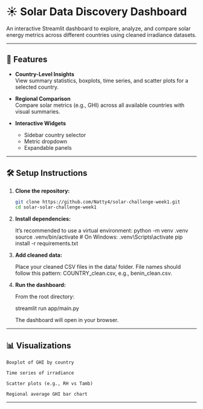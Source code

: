# ☀️ Solar Data Discovery Dashboard

An interactive Streamlit dashboard to explore, analyze, and compare solar energy metrics across different countries using cleaned irradiance datasets.


---

## 🚀 Features

- **Country-Level Insights**  
  View summary statistics, boxplots, time series, and scatter plots for a selected country.

- **Regional Comparison**  
  Compare solar metrics (e.g., GHI) across all available countries with visual summaries.

- **Interactive Widgets**  
  - Sidebar country selector  
  - Metric dropdown  
  - Expandable panels

---

## 🛠️ Setup Instructions

1. **Clone the repository:**

   ```bash
   git clone https://github.com/Natty4/solar-challenge-week1.git
   cd solar-solar-challenge-week1
   ``` 

2. **Install dependencies:**

    It’s recommended to use a virtual environment:
        python -m venv .venv
        source .venv/bin/activate  # On Windows: .venv\Scripts\activate
        pip install -r requirements.txt

3. **Add cleaned data:**

    Place your cleaned CSV files in the data/ folder.
    File names should follow this pattern: COUNTRY_clean.csv, e.g., benin_clean.csv.

4. **Run the dashboard:**

    From the root directory:

    streamlit run app/main.py

    The dashboard will open in your browser.

---
## 📊 Visualizations

    Boxplot of GHI by country

    Time series of irradiance

    Scatter plots (e.g., RH vs Tamb)

    Regional average GHI bar chart

---
